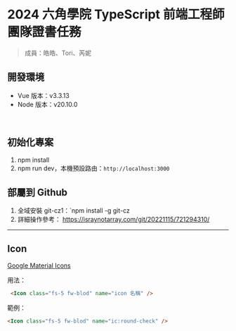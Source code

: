 # 2024 六角學院 TypeScript 前端工程師團隊證書任務
> 成員：皓皓、Tori、芮妮

## 開發環境
- Vue 版本：v3.3.13
- Node 版本：v20.10.0

<br />

## 初始化專案
1. npm install
2. npm run dev，本機預設路由：`http://localhost:3000`

## 部屬到 Github
1. 全域安裝 git-cz1：`npm install -g git-cz
2. 詳細操作參考： https://israynotarray.com/git/20221115/721294310/

---

## Icon
[Google Material Icons](https://icones.js.org/collection/ic?s=Size)

用法：
```HTML
 <Icon class="fs-5 fw-blod" name="icon 名稱" />
```
範例：
```HTML
<Icon class="fs-5 fw-blod" name="ic:round-check" />
```